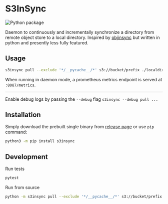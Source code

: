 S3InSync
========

![Python package](https://github.com/namelessjon/s3insync/workflows/Python%20package/badge.svg)

Daemon to continuously and incrementally synchronize a directory from remote
object store to a local directory.  Inspired by [objinsync](https://github.com/scribd/objinsync) but written in
python and presently less fully featured.


Usage
-----

```bash
s3insync pull --exclude '*/__pycache__/*' s3://bucket/prefix ./localdir
```

When running in daemon mode, a prometheus metrics endpoint is served at
`:8087/metrics`.

---

Enable debug logs by passing the `--debug` flag `s3insync --debug pull ...`


Installation
------------

Simply download the prebuilt single binary from [release page](https://github.com/namelessjon/s3insync/releases) or use `pip` command:

```bash
python3 -m pip install s3insync
```

Development
------------

Run tests

```bash
pytest
```

Run from source

```bash
python -m s3insync pull --exclude '*/__pycache__/*' s3://bucket/prefix ./localdir
```